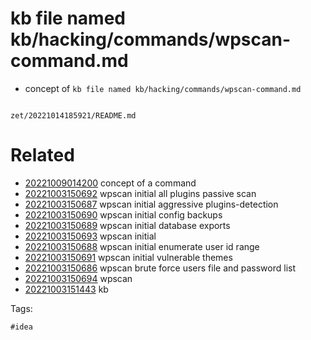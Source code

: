 # kb file named kb/hacking/commands/wpscan-command.md

- concept of `kb file named kb/hacking/commands/wpscan-command.md`

```
```

` zet/20221014185921/README.md `

# Related

- [20221009014200](/zet/20221009014200/README.md) concept of a command
- [20221003150692](/zet/20221003150692/README.md) wpscan initial all plugins passive scan
- [20221003150687](/zet/20221003150687/README.md) wpscan initial aggressive plugins-detection
- [20221003150690](/zet/20221003150690/README.md) wpscan initial config backups
- [20221003150689](/zet/20221003150689/README.md) wpscan initial database exports
- [20221003150693](/zet/20221003150693/README.md) wpscan initial
- [20221003150688](/zet/20221003150688/README.md) wpscan initial enumerate user id range
- [20221003150691](/zet/20221003150691/README.md) wpscan initial vulnerable themes
- [20221003150686](/zet/20221003150686/README.md) wpscan brute force users file and password list
- [20221003150694](/zet/20221003150694/README.md) wpscan
- [20221003151443](/zet/20221003151443/README.md) kb

Tags:

    #idea
